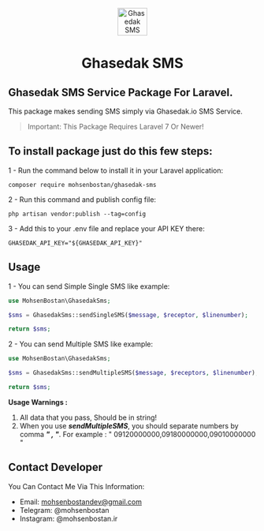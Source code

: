<p align="center"> 
<img src="https://ghasedak.io/img/logo.png" width="60px" height="56px" alt="Ghasedak SMS">
<h1 align="center">Ghasedak SMS</h1>
</p>

## Ghasedak SMS Service Package For Laravel.
This package makes sending SMS simply via Ghasedak.io SMS Service.


> Important: This Package Requires Laravel 7 Or Newer!



## To install package just do this few steps:

1 - Run the command below to install it in your Laravel application:
```
composer require mohsenbostan/ghasedak-sms
```

2 - Run this command and publish config file:
```
php artisan vendor:publish --tag=config
```

3 - Add this to your .env file and replace your API KEY there:
```dotenv
GHASEDAK_API_KEY="${GHASEDAK_API_KEY}"
```

## Usage
1 - You can send Simple Single SMS like example:
```php
use MohsenBostan\GhasedakSms;

$sms = GhasedakSms::sendSingleSMS($message, $receptor, $linenumber);

return $sms;
```

2 - You can send Multiple SMS like example:
```php
use MohsenBostan\GhasedakSms;

$sms = GhasedakSms::sendMultipleSMS($message, $receptors, $linenumber);

return $sms;
```

**Usage Warnings :**
1. All data that you pass, Should be in string!
2. When you use ***sendMultipleSMS***, you should separate numbers by comma ***" , "***.
   For example : " 09120000000,09180000000,09010000000 "

## Contact Developer
You Can Contact Me Via This Information:
* Email: mohsenbostandev@gmail.com
* Telegram: @mohsenbostan
* Instagram: @mohsenbostan.ir
